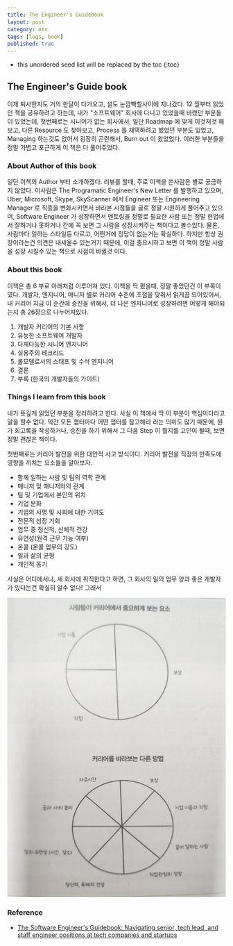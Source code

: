 ```yaml
---
title: The Engineer's Guidebook
layout: post
category: etc
tags: [logs, book]
published: true
---
```


* this unordered seed list will be replaced by the toc
{:toc}

## The Engineer's Guide book

이제 퇴사한지도 거의 한달이 다가오고, 설도 눈깜빡할사이에 지나갔다. 12 월부터 읽었던 책을 공유하려고 하는데, 내가 "소프트웨어" 회사에 다니고 있었을때 바랬던 부분들이 있었는데, 첫번째로는 시니어가 없는 회사에서, 일단 Roadmap 에 맞게 이것저것 해보고, 다른 Resource 도 찾아보고, Process 를 채택하려고 했었던 부분도 있었고, Managing 하는것도 없어서 굉장히 곤란해서, Burn out 이 왔었었다. 이러한 부분들을 정말 가볍고 포근하게 이 책은 다 풀어주었다.

### About Author of this book

일단 이책의 Author 부터 소개하겠다. 리뷰를 할때, 주로 이책을 쓴사람은 별로 궁금하지 않았다. 이사람은 The Programatic Engineer's New Letter 를 발행하고 있으며, Uber, Microsoft, Skype, SkyScanner 에서 Engineer 또는 Engineering Manager 로 직종을 변화시키면서 바라본 시점들을 글로 정말 시원하게 풀어주고 있으며, Software Engineer 가 성장하면서 멘토링을 정말로 필요한 사람 또는 정말 현업에서 잘하거나 못하거나 간에 꼭 보면 그 사람을 성장시켜주는 책이다고 볼수있다. 물론, 사람마다 일하는 스타일등 다르고, 어떤거에 정답이 없는거는 확실하다. 하지만 항상 권장이라는건 의견은 내세울수 있는거기 때문에, 이걸 중요시하고 보면 이 책이 정말 사람을 성장 시킬수 있는 책으로 시점이 바뀔것 이다.

### About this book

이책은 총 6 부로 아래처럼 이루어져 있다. 이책을 딱 폈을때, 정말 좋았던건 이 부록이 였다. 개발자, 엔지니어, 매니저 별로 커리어 수준에 초점을 맞춰서 읽게끔 되어있어서, 내 커리어 지금 이 순간에 승진을 위해서, 더 나은 엔지니어로 성장하려면 어떻게 해야되는지 총 26장으로 나누어져있다.

1. 개발자 커리어의 기본 사항
2. 유능한 소프트웨어 개발자
3. 다재다능한 시니어 엔지니어
4. 실용주의 테크리드
5. 롤모델로서의 스태프 및 수석 엔지니어
6. 결론
7. 부록 (한국의 개발자들의 가이드)

### Things I learn from this book

내가 뜻깊게 읽었던 부분을 정리하려고 한다. 사실 이 책에서 딱 이 부분이 핵심이다라고 말을 할수 없다. 약간 모든 챕터마다 어떤 챕터를 참고해라 라는 의미도 많기 때문에, 뭔가 회고록을 작성하거나, 승진을 하기 위해서 그 다음 Step 이 뭘지를 고민이 될때, 보면 정말 괜찮은 책이다.

첫번째로는 커리어 발전을 위한 대안적 사고 방식이다. 커리어 발전을 직장의 만족도에 영향을 끼치는 요소들을 알아보자. 

* 함께 일하는 사람 및 팀의 역학 관계
* 매니저 및 매니저와의 관계
* 팀 및 기업에서 본인의 위치
* 기업 문화
* 기업의 사명 및 사회에 대한 기여도
* 전문적 성장 기회
* 업무 중 정신적, 신체적 건강
* 유연성(원격 근무 가능 여부)
* 온콜 (온콜 업무의 강도)
* 일과 삶의 균형
* 개인적 동기

사실은 어디에서나, 새 회사에 취직한다고 하면, 그 회사의 일의 업무 양과 좋은 개발자가 있다는건 확실히 알수 없다! 그래서 

![Alt text](../../../assets/img/photo/2-03-2025/image.png)

### Reference

* [The Software Engineer's Guidebook: Navigating senior, tech lead, and staff engineer positions at tech companies and startups](https://www.amazon.com/Software-Engineers-Guidebook-Navigating-positions-ebook/dp/B0CV6ZNLLP?ref_=ast_author_dp)